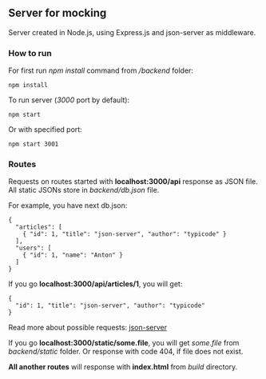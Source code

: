 ## Server for mocking
Server created in Node.js, using Express.js and json-server as middleware.
### How to run

For first run *npm install* command from */backend* folder:
```
npm install
```

To run server (*3000* port by default):
```
npm start
```
Or with specified port:
```
npm start 3001
```
### Routes
Requests on routes started with **localhost:3000/api** response as JSON file. All static JSONs store in *backend/db.json* file.

For example, you have next db.json:
```
{
  "articles": [
    { "id": 1, "title": "json-server", "author": "typicode" }
  ],
  "users": [
    { "id": 1, "name": "Anton" }
  ]
}
```
If you go **localhost:3000/api/articles/1**, you will get:
```
{
  "id": 1, "title": "json-server", "author": "typicode"
}
```
Read more about possible requests: [json-server](https://www.npmjs.com/package/json-server)

If you go **localhost:3000/static/some.file**, you will get *some.file* from *backend/static* folder. Or response with code 404, if file does not exist.

**All another routes** will response with **index.html** from *build* directory.
